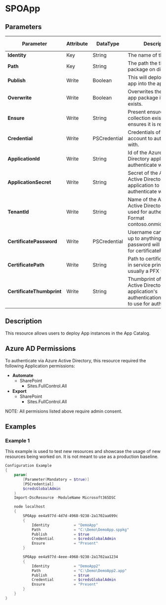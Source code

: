 ﻿# SPOApp

## Parameters

| Parameter | Attribute | DataType | Description | Allowed Values |
| --- | --- | --- | --- | --- |
| **Identity** | Key | String | The name of the App. ||
| **Path** | Key | String | The path the the app package on disk. ||
| **Publish** | Write | Boolean | This will deploy/trust an app into the app catalog. ||
| **Overwrite** | Write | Boolean | Overwrites the existing app package if it already exists. ||
| **Ensure** | Write | String | Present ensures the site collection exists, absent ensures it is removed |Present, Absent|
| **Credential** | Write | PSCredential | Credentials of the account to authenticate with. ||
| **ApplicationId** | Write | String | Id of the Azure Active Directory application to authenticate with. ||
| **ApplicationSecret** | Write | String | Secret of the Azure Active Directory application to authenticate with. ||
| **TenantId** | Write | String | Name of the Azure Active Directory tenant used for authentication. Format contoso.onmicrosoft.com ||
| **CertificatePassword** | Write | PSCredential | Username can be made up to anything but password will be used for certificatePassword ||
| **CertificatePath** | Write | String | Path to certificate used in service principal usually a PFX file. ||
| **CertificateThumbprint** | Write | String | Thumbprint of the Azure Active Directory application's authentication certificate to use for authentication. ||

## Description

This resource allows users to deploy App instances in the
App Catalog.

## Azure AD Permissions

To authenticate via Azure Active Directory, this resource required the following Application permissions:

* **Automate**
  * SharePoint
    * Sites.FullControl.All
* **Export**
  * SharePoint
    * Sites.FullControl.All

NOTE: All permisions listed above require admin consent.

## Examples

### Example 1

This example is used to test new resources and showcase the usage of new resources being worked on.
It is not meant to use as a production baseline.

```powershell
Configuration Example
{
    param(
        [Parameter(Mandatory = $true)]
        [PSCredential]
        $credsGlobalAdmin
    )
    Import-DscResource -ModuleName Microsoft365DSC

    node localhost
    {
        SPOApp ee4a977d-4d7d-4968-9238-2a1702aa699c
        {
            Identity           = "DemoApp"
            Path               = "C:\Demo\DemoApp.sppkg"
            Publish            = $true
            Credential         = $credsGlobalAdmin
            Ensure             = "Present"
        }

        SPOApp ee4a977d-4eee-4968-9238-2a1702aa1234
        {
            Identity           = "DemoApp2"
            Path               = "C:\Demo\DemoApp2.app"
            Publish            = $true
            Credential         = $credsGlobalAdmin
            Ensure             = "Present"
        }
    }
}
```


